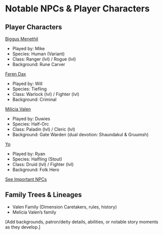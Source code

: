 # Notable NPCs & Player Characters

## Player Characters

[Biggus Menethil](Biggus-Menethil.md)  
- Played by: Mike  
- Species: Human (Variant)  
- Class: Ranger (lvl) / Rogue (lvl)  
- Background: Rune Carver

[Feren Dax](Feren-Dax.md)  
- Played by: Will  
- Species: Tiefling  
- Class: Warlock (lvl) / Fighter (lvl)  
- Background: Criminal

[Milicia Valen](Milicia-Valen.md)  
- Played by: Duwies  
- Species: Half-Orc  
- Class: Paladin (lvl) / Cleric (lvl)  
- Background: Gate Warden (dual devotion: Shaundakul & Gruumsh)

[Yo](Yo.md)  
- Played by: Ryan  
- Species: Halfling (Stout)  
- Class: Druid (lvl) / Fighter (lvl)  
- Background: Folk Hero

[See Important NPCs](ImportantNPCs.md)

## Family Trees & Lineages
- Valen Family (Dimension Caretakers, rules, history)
- Melicia Valen’s family

[Add backgrounds, patron/deity details, abilities, or notable story moments as they develop.]
